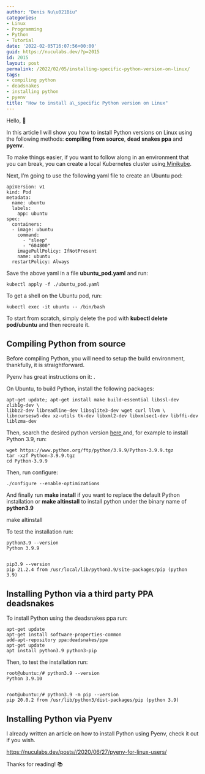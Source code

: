 ```yaml
---
author: "Denis Nu\u021Biu"
categories:
- Linux
- Programming
- Python
- Tutorial
date: '2022-02-05T16:07:56+00:00'
guid: https://nuculabs.dev/?p=2015
id: 2015
layout: post
permalink: /2022/02/05/installing-specific-python-version-on-linux/
tags:
- compiling python
- deadsnakes
- installing python
- pyenv
title: "How to install a\_specific Python version on Linux"
---
```

Hello, 👋


In this article I will show you how to install Python versions on Linux using the following methods: **compiling from source**, **dead snakes ppa** and **pyenv**.


To make things easier, if you want to follow along in an environment that you can break, you can create a local Kubernetes cluster using[ Minikube](https://minikube.sigs.k8s.io/docs/).


Next, I’m going to use the following yaml file to create an Ubuntu pod:


```
apiVersion: v1
kind: Pod
metadata:
  name: ubuntu
  labels:
    app: ubuntu
spec:
  containers:
  - image: ubuntu
    command:
      - "sleep"
      - "604800"
    imagePullPolicy: IfNotPresent
    name: ubuntu
  restartPolicy: Always
```


Save the above yaml in a file **ubuntu\_pod.yaml** and run:


```
kubectl apply -f ./ubuntu_pod.yaml
```


To get a shell on the Ubuntu pod, run:


```
kubectl exec -it ubuntu -- /bin/bash
```


To start from scratch, simply delete the pod with **kubectl delete pod/ubuntu** and then recreate it.


## Compiling Python from source


Before compiling Python, you will need to setup the build environment, thankfully, it is straightforward.


Pyenv has great instructions on it: 
.


On Ubuntu, to build Python, install the following packages:


```
apt-get update; apt-get install make build-essential libssl-dev zlib1g-dev \
libbz2-dev libreadline-dev libsqlite3-dev wget curl llvm \
libncursesw5-dev xz-utils tk-dev libxml2-dev libxmlsec1-dev libffi-dev liblzma-dev
```


Then, search the desired python version [here ](https://www.python.org/ftp/python/)and, for example to install Python 3.9, run:


```
wget https://www.python.org/ftp/python/3.9.9/Python-3.9.9.tgz
tar -xzf Python-3.9.9.tgz
cd Python-3.9.9
```


Then, run configure:


```
./configure --enable-optimizations
```


And finally run **make install** if you want to replace the default Python installation or **make altinstall** to install python under the binary name of **python3.9**


make altinstall


To test the installation run:


```
python3.9 --version
Python 3.9.9


pip3.9 --version
pip 21.2.4 from /usr/local/lib/python3.9/site-packages/pip (python 3.9)
```


## Installing Python via a third party PPA deadsnakes


To install Python using the deadsnakes ppa run:


```
apt-get update
apt-get install software-properties-common
add-apt-repository ppa:deadsnakes/ppa
apt-get update
apt install python3.9 python3-pip
```


Then, to test the installation run:


```
root@ubuntu:/# python3.9 --version
Python 3.9.10


root@ubuntu:/# python3.9 -m pip --version
pip 20.0.2 from /usr/lib/python3/dist-packages/pip (python 3.9)
```


## Installing Python via Pyenv


I already written an article on how to install Python using Pyenv, check it out if you wish.


https://nuculabs.dev/posts//2020/06/27/pyenv-for-linux-users/


Thanks for reading! 📚